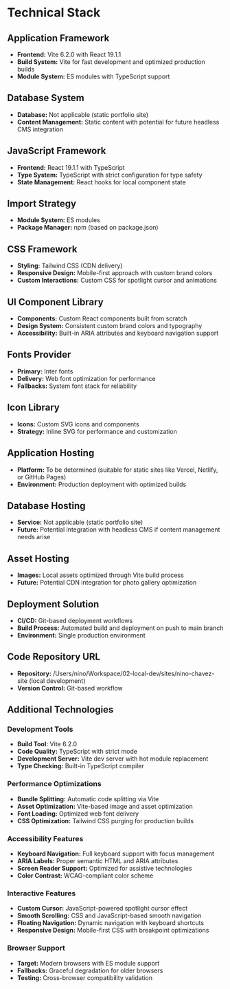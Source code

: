 # Technical Stack

## Application Framework
- **Frontend:** Vite 6.2.0 with React 19.1.1
- **Build System:** Vite for fast development and optimized production builds
- **Module System:** ES modules with TypeScript support

## Database System
- **Database:** Not applicable (static portfolio site)
- **Content Management:** Static content with potential for future headless CMS integration

## JavaScript Framework
- **Frontend:** React 19.1.1 with TypeScript
- **Type System:** TypeScript with strict configuration for type safety
- **State Management:** React hooks for local component state

## Import Strategy
- **Module System:** ES modules
- **Package Manager:** npm (based on package.json)

## CSS Framework
- **Styling:** Tailwind CSS (CDN delivery)
- **Responsive Design:** Mobile-first approach with custom brand colors
- **Custom Interactions:** Custom CSS for spotlight cursor and animations

## UI Component Library
- **Components:** Custom React components built from scratch
- **Design System:** Consistent custom brand colors and typography
- **Accessibility:** Built-in ARIA attributes and keyboard navigation support

## Fonts Provider
- **Primary:** Inter fonts
- **Delivery:** Web font optimization for performance
- **Fallbacks:** System font stack for reliability

## Icon Library
- **Icons:** Custom SVG icons and components
- **Strategy:** Inline SVG for performance and customization

## Application Hosting
- **Platform:** To be determined (suitable for static sites like Vercel, Netlify, or GitHub Pages)
- **Environment:** Production deployment with optimized builds

## Database Hosting
- **Service:** Not applicable (static portfolio site)
- **Future:** Potential integration with headless CMS if content management needs arise

## Asset Hosting
- **Images:** Local assets optimized through Vite build process
- **Future:** Potential CDN integration for photo gallery optimization

## Deployment Solution
- **CI/CD:** Git-based deployment workflows
- **Build Process:** Automated build and deployment on push to main branch
- **Environment:** Single production environment

## Code Repository URL
- **Repository:** /Users/nino/Workspace/02-local-dev/sites/nino-chavez-site (local development)
- **Version Control:** Git-based workflow

## Additional Technologies

### Development Tools
- **Build Tool:** Vite 6.2.0
- **Code Quality:** TypeScript with strict mode
- **Development Server:** Vite dev server with hot module replacement
- **Type Checking:** Built-in TypeScript compiler

### Performance Optimizations
- **Bundle Splitting:** Automatic code splitting via Vite
- **Asset Optimization:** Vite-based image and asset optimization
- **Font Loading:** Optimized web font delivery
- **CSS Optimization:** Tailwind CSS purging for production builds

### Accessibility Features
- **Keyboard Navigation:** Full keyboard support with focus management
- **ARIA Labels:** Proper semantic HTML and ARIA attributes
- **Screen Reader Support:** Optimized for assistive technologies
- **Color Contrast:** WCAG-compliant color scheme

### Interactive Features
- **Custom Cursor:** JavaScript-powered spotlight cursor effect
- **Smooth Scrolling:** CSS and JavaScript-based smooth navigation
- **Floating Navigation:** Dynamic navigation with keyboard shortcuts
- **Responsive Design:** Mobile-first CSS with breakpoint optimizations

### Browser Support
- **Target:** Modern browsers with ES module support
- **Fallbacks:** Graceful degradation for older browsers
- **Testing:** Cross-browser compatibility validation